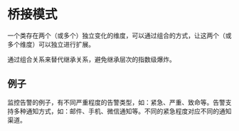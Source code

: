 # 桥接模式

一个类存在两个（或多个）独立变化的维度，可以通过组合的方式，让这两个（或多个维度）可以独立进行扩展。

通过组合关系来替代继承关系，避免继承层次的指数级爆炸。

## 例子

监控告警的例子，有不同严重程度的告警类型，如：紧急、严重、致命等。告警支持多种通知方式，如：邮件、手机、微信通知等。不同的紧急程度对应不同的通知渠道。
